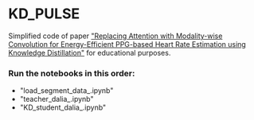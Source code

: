 # KD_PULSE
Simplified code of paper ["Replacing Attention with Modality-wise Convolution for Energy-Efficient PPG-based Heart Rate Estimation using Knowledge Distillation"](https://www.techrxiv.org/doi/full/10.36227/techrxiv.24504040.v1) for educational purposes.

### Run the notebooks in this order:
- "load_segment_data_.ipynb"
- "teacher_dalia_.ipynb"
- "KD_student_dalia_.ipynb"
